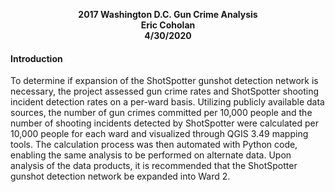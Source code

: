 <p align="center">
  <b>2017 Washington D.C. Gun Crime Analysis</b><br>
  <b>Eric Coholan</b><br>
  <b>4/30/2020</b><br>
</p>


#### Introduction
To determine if expansion of the ShotSpotter gunshot detection network is necessary, the project assessed gun crime rates and ShotSpotter shooting incident detection rates on a per-ward basis. Utilizing publicly available data sources, the number of gun crimes committed per 10,000 people and the number of shooting incidents detected by ShotSpotter were calculated per 10,000 people for each ward and visualized through QGIS 3.49 mapping tools. The calculation process was then automated with Python code, enabling the same analysis to be performed on alternate data. Upon analysis of the data products, it is recommended that the ShotSpotter gunshot detection network be expanded into Ward 2.

